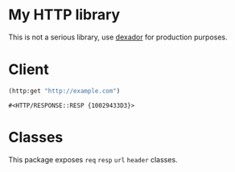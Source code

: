 # My HTTP library

This is not a serious library,
use [dexador](https://github.com/fukamachi/dexador) for production purposes.

# Client

```lisp
(http:get "http://example.com")
```

```result
#<HTTP/RESPONSE::RESP {10029433D3}>
```

# Classes

This package exposes `req` `resp` `url` `header` classes.

